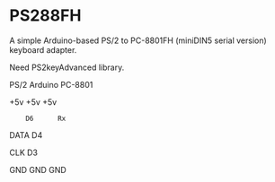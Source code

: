 # PS288FH
A simple Arduino-based PS/2 to PC-8801FH (miniDIN5 serial version) keyboard adapter.

Need PS2keyAdvanced library.


PS/2  Arduino PC-8801

+5v     +5v     +5v

        D6      Rx
        
DATA    D4      

CLK     D3

GND     GND     GND
